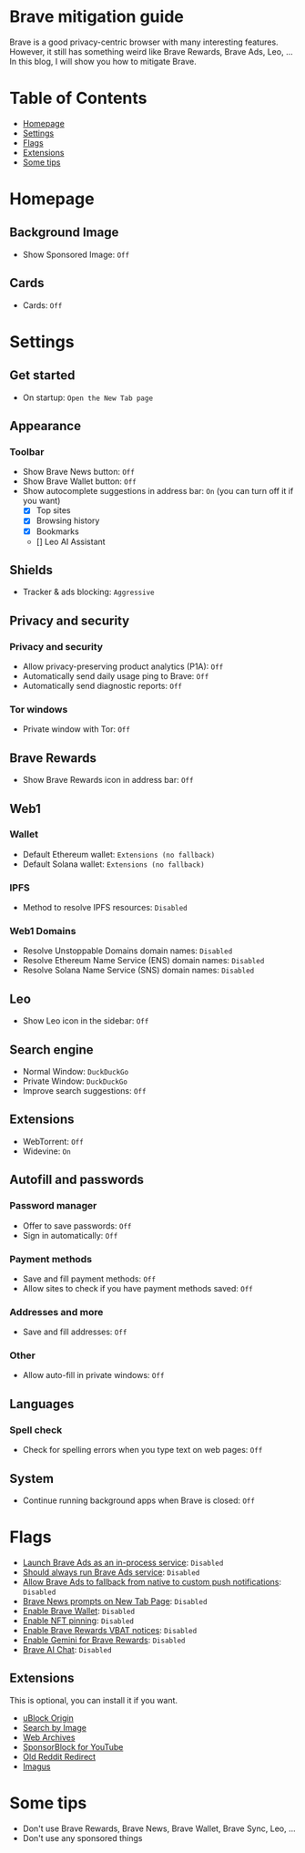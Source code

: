 # Brave mitigation guide
Brave is a good privacy-centric browser with many interesting features. However, it still has something weird like Brave Rewards, Brave Ads, Leo, ... In this blog, I will show you how to mitigate Brave.

# Table of Contents
- [Homepage](#homepage)
- [Settings](#settings)
- [Flags](#flags)
- [Extensions](#extensions)
- [Some tips](#some-tips)

# Homepage
## Background Image
- Show Sponsored Image: `Off`
## Cards
- Cards: `Off`

# Settings
## Get started
- On startup: `Open the New Tab page`
## Appearance
### Toolbar
- Show Brave News button: `Off`
- Show Brave Wallet button: `Off`
- Show autocomplete suggestions in address bar: `On` (you can turn off it if you want)
    - [X] Top sites
    - [X] Browsing history
    - [X] Bookmarks
    - [] Leo AI Assistant
## Shields
- Tracker & ads blocking: `Aggressive`
## Privacy and security
### Privacy and security
- Allow privacy-preserving product analytics (P1A): `Off`
- Automatically send daily usage ping to Brave: `Off`
- Automatically send diagnostic reports: `Off`
### Tor windows
- Private window with Tor: `Off`
## Brave Rewards
- Show Brave Rewards icon in address bar: `Off`
## Web1
### Wallet
- Default Ethereum wallet: `Extensions (no fallback)`
- Default Solana wallet: `Extensions (no fallback)`
### IPFS
- Method to resolve IPFS resources: `Disabled`
### Web1 Domains
- Resolve Unstoppable Domains domain names: `Disabled`
- Resolve Ethereum Name Service (ENS) domain names: `Disabled`
- Resolve Solana Name Service (SNS) domain names: `Disabled`
## Leo
- Show Leo icon in the sidebar: `Off`
## Search engine
- Normal Window: `DuckDuckGo`
- Private Window: `DuckDuckGo`
- Improve search suggestions: `Off`
## Extensions
- WebTorrent: `Off`
- Widevine: `On`
## Autofill and passwords
### Password manager
- Offer to save passwords: `Off`
- Sign in automatically: `Off`
### Payment methods
- Save and fill payment methods: `Off`
- Allow sites to check if you have payment methods saved: `Off`
### Addresses and more
- Save and fill addresses: `Off`
### Other
- Allow auto-fill in private windows: `Off`
## Languages
### Spell check
- Check for spelling errors when you type text on web pages: `Off`
## System
- Continue running background apps when Brave is closed: `Off`

# Flags
- [Launch Brave Ads as an in-process service](brave://flags/#brave-ads-should-launch-brave-ads-as-an-in-process-service): `Disabled`
- [Should always run Brave Ads service](brave://flags/#brave-ads-should-always-run-brave-ads-service): `Disabled`
- [Allow Brave Ads to fallback from native to custom push notifications](brave://flags/#brave-ads-allowed-to-fallback-to-custom-push-notification-ads): `Disabled`
- [Brave News prompts on New Tab Page](brave://flags/#brave-news-peek): `Disabled`
- [Enable Brave Wallet](brave://flags/#native-brave-wallet): `Disabled`
- [Enable NFT pinning](brave://flags/#enable-nft-pinning): `Disabled`
- [Enable Brave Rewards VBAT notices](brave://flags/#brave-rewards-vbat-notice): `Disabled`
- [Enable Gemini for Brave Rewards](brave://flags/#brave-rewards-gemini): `Disabled`
- [Brave AI Chat](brave://flags/#brave-ai-chat): `Disabled`

## Extensions
This is optional, you can install it if you want.
- [uBlock Origin](https://chromewebstore.google.com/detail/ublock-origin/cjpalhdlnbpafiamejdnhcphjbkeiagm)
- [Search by Image](https://chromewebstore.google.com/detail/search-by-image/cnojnbdhbhnkbcieeekonklommdnndci)
- [Web Archives](https://chromewebstore.google.com/detail/web-archives/hkligngkgcpcolhcnkgccglchdafcnao)
- [SponsorBlock for YouTube](https://chromewebstore.google.com/detail/sponsorblock-for-youtube/mnjggcdmjocbbbhaepdhchncahnbgone)
- [Old Reddit Redirect](https://chromewebstore.google.com/detail/old-reddit-redirect/dneaehbmnbhcippjikoajpoabadpodje)
- [Imagus](https://chromewebstore.google.com/detail/imagus/immpkjjlgappgfkkfieppnmlhakdmaab)

# Some tips
- Don't use Brave Rewards, Brave News, Brave Wallet, Brave Sync, Leo, ...
- Don't use any sponsored things
